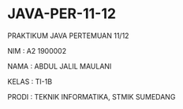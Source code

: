 # JAVA-PER-11-12
PRAKTIKUM JAVA PERTEMUAN 11/12

NIM : A2 1900002

NAMA : ABDUL JALIL MAULANI

KELAS : TI-1B

PRODI : TEKNIK INFORMATIKA, 
STMIK SUMEDANG
